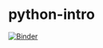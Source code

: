 # python-intro

[![Binder](https://mybinder.org/badge_logo.svg)](https://mybinder.org/v2/gh/BelfastTechTraining/python-intro/master?filepath=PythonBasics.ipynb)
